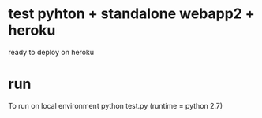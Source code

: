 # test pyhton + standalone webapp2 + heroku

ready to deploy on heroku

# run

To run on local environment python test.py (runtime = python 2.7)